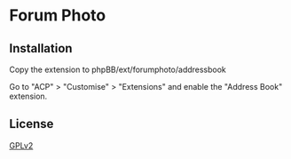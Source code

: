 # Forum Photo

## Installation

Copy the extension to phpBB/ext/forumphoto/addressbook

Go to "ACP" > "Customise" > "Extensions" and enable the "Address Book" extension.

## License

[GPLv2](license.txt)
